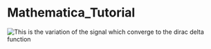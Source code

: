 # Mathematica_Tutorial
![This is the variation of the signal which converge to the dirac delta function](<img src="https://drive.google.com/file/d/1iI_vXheUGddvHh6YlOvvV5IUgLDmoFV2/view?usp=sharing/animation_delta.gif" width="40" height="40" />)


